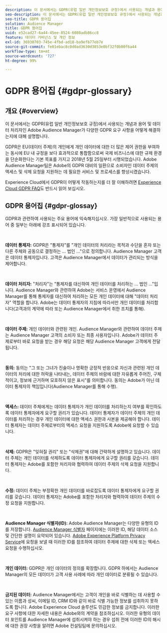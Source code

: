 ```yaml
---
description: 이 문서에서는 GDPR(유럽 일반 개인정보보호 규정)에서 사용되는 개념과 용어 및 데이터 처리자인 Adobe Audience Manager가 다양한 GDPR 요구 사항을 어떻게 해결하는지에 대해 설명합니다.
seo-description: 이 문서에서는 GDPR(유럽 일반 개인정보보호 규정)에서 사용되는 개념과 용어 및 데이터 처리자인 Adobe Audience Manager가 다양한 GDPR 요구 사항을 어떻게 해결하는지에 대해 설명합니다.
seo-title: GDPR 용어집
solution: Audience Manager
title: GDPR 용어집
uuid: e52cad27-6a44-45ee-8524-6080adb86cc8
feature: 데이터 거버넌스 및 개인 정보
exl-id: 36930703-745e-4fbd-ad18-ba9efb77eb7e
source-git-commit: fe01ebac8c0d0ad3630d3853e0bf32f0b00f6a44
workflow-type: tm+mt
source-wordcount: '727'
ht-degree: 99%

---
```


# GDPR 용어집 {#gdpr-glossary}

## 개요 {#overview}

이 문서에서는 GDPR(유럽 일반 개인정보보호 규정)에서 사용되는 개념과 용어 및 데이터 처리자인 Adobe Audience Manager가 다양한 GDPR 요구 사항을 어떻게 해결하는지에 대해 설명합니다.

GDPR은 EU(데이터 주제)의 개인에게 개인 데이터에 대한 더 많은 제어 권한을 부여하는 동시에 EU 내 규정을 보다 효과적으로 통합함으로써 국제 비즈니스에 대한 규제 환경을 단순화한다는 기본 목표를 가지고 2018년 5월 25일부터 시행되었습니다. Adobe Audience Manager팀은 Adobe의 GDPR 대비의 일환으로 소비자인 데이터 주제의 액세스 및 삭제 요청을 지원하는 데 필요한 서비스 및 프로세스를 향상시켰습니다.

Experience Cloud에서 GDPR이 어떻게 작동하는지를 더 잘 이해하려면 [Experience Cloud GDPR FAQ](https://www.adobe.io/apis/cloudplatform/gdpr/docs/alldocs.html#!api-specification/markdown/narrative/gdpr/gdpr-faq.md)도 반드시 읽어 보십시오.

## GDPR 용어집 {#gdpr-glossay}

GDPR과 관련하여 사용되는 주요 용어에 익숙해지십시오. 가장 일반적으로 사용되는 용어 중 일부는 아래에 강조 표시되어 있습니다.

 

**데이터 통제자:** GDPR은 &quot;통제자&quot;를 &quot;개인 데이터의 처리라는 목적과 수단을 혼자 또는 다른 주체와 공동으로 결정하는 ... 법인 ...&quot;으로 정의합니다. Audience Manager 고객은 데이터 통제자입니다. 고객은 Audience Manager에서 데이터가 관리되는 방식을 제어합니다.

 

**데이터 처리자:** &quot;처리자&quot;는 &quot;통제자를 대신하여 개인 데이터를 처리하는 ... 법인 ...&quot;입니다. Audience Manager와 관련하여 Adobe는 서비스 운영에서 Audience Manager를 통해 통제자를 대신하여 처리하는 모든 개인 데이터에 대해 &quot;데이터 처리자&quot; 역할을 합니다. Adobe는 데이터 통제자의 지침에 따라서만 개인 데이터를 처리합니다(고객과의 계약에 따라 또는 Audience Manager에서 취한 조치를 통해).

 

**데이터 주제:** 개인 데이터와 관련된 개인. Audience Manager와 관련하여 데이터 주제는 Audience Manager 고객의 소비자 또는 최종 사용자입니다. Adobe가 데이터 주제로부터 바로 요청을 받는 경우 해당 요청은 해당 Audience Manager 고객에게 전달됩니다.

 

**동의:** 동의는 &quot;그 또는 그녀가 진술이나 명확한 긍정적 반응으로 자신과 관련된 개인 데이터의 처리에 대한 허락을 나타내는, 데이터 주체의 바람에 대한 자유롭게 주어진, 구체적이고, 정보에 근거하며 모호하지 않은 표시&quot;를 의미합니다. 동의는 Adobe가 아닌 데이터 통제자의 책임입니다(Audience Manager를 통해 수행).

 

**액세스:** 데이터 주체에게는 데이터 통제자가 개인 데이터를 처리하는지 여부를 확인하도록 데이터 통제자에게 요구할 권리가 있습니다. 데이터 통제자가 데이터 주체의 개인 데이터를 처리하는 경우 개인 데이터에 대한 액세스 권한과 사본을 제공해야 합니다. 데이터 통제자는 데이터 주체로부터의 액세스 요청을 지원하도록 Adobe에 요청할 수 있습니다.

 

**삭제:** GDPR은 &quot;잊혀질 권리&quot; 또는 &quot;삭제권&quot;에 대해 간략하게 설명하고 있습니다. 데이터 주체는 개인 데이터를 삭제하도록 데이터 통제자에게 요구할 권리를 갖습니다. 데이터 통제자는 Adobe를 포함한 처리자와 협력하여 데이터 주제의 삭제 요청을 지원합니다.

 

**수정:** 데이터 주체는 부정확한 개인 데이터를 바로잡도록 데이터 통제자에게 요구할 권리를 갖습니다. 데이터 통제자는 Adobe를 포함한 처리자와 협력하여 데이터 주제의 수정 요청을 지원합니다.

 

**Audience Manager 식별자(ID):** Adobe Audience Manager는 다양한 유형의 ID를 저장합니다. [Audience Manager 식별자](data-privacy-ids.md) 페이지에는 이러한 ID, 해당 데이터 소스 및 간단한 설명이 요약되어 있습니다. [Adobe Experience Platform Privacy Service](https://www.adobe.io/apis/experienceplatform/home/services/privacy-service.html)에 요청을 보낼 때 이러한 ID를 참조하여 데이터 주제에 대한 삭제 또는 액세스 요청을 수행하십시오.

 

**개인 데이터:** GDPR은 개인 데이터의 정의를 확장합니다. GDPR 하에서는 Audience Manager의 모든 데이터가 고객 사용 사례에 따라 개인 데이터로 분류될 수 있습니다.

 

**금지된 데이터:** Audience Manager에서는 고객이 개인을 바로 식별하는 데 사용할 수 있는 이름과 성씨, 이메일 ID, CRM ID와 같이 바로 식별 가능한 정보를 섭취하지 못하도록 합니다. Adobe Experience Cloud 솔루션도 민감한 정보를 금지합니다. 이러한 요구 사항에 대한 자세한 내용은 Adobe와의 계약을 참조하십시오. 이러한 유형의 데이터 포인트를 Audience Manager에 섭취시켜야 하는 경우 섭취 전에 이러한 ID의 해시에 대한 권장 사항을 알려면 Adobe 컨설팅팀에 문의하십시오.
